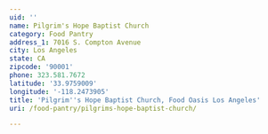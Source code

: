 ```yaml
---
uid: ''
name: Pilgrim's Hope Baptist Church
category: Food Pantry
address_1: 7016 S. Compton Avenue
city: Los Angeles
state: CA
zipcode: '90001'
phone: 323.581.7672
latitude: '33.9759009'
longitude: '-118.2473905'
title: 'Pilgrim''s Hope Baptist Church, Food Oasis Los Angeles'
uri: /food-pantry/pilgrims-hope-baptist-church/

---
```

